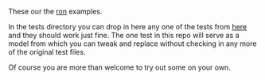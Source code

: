 
These our the
[ron](https://github.com/ron-rs/ron) examples.

In the tests directory you can drop in here any one
of the tests from 
[here](https://github.com/ron-rs/ron/tests) 
and they should work just fine.
The one test in this repo will serve as a model from
which you can tweak and replace without checking in any
more of the original test files.

Of course you are more than welcome to try out some on your own.

